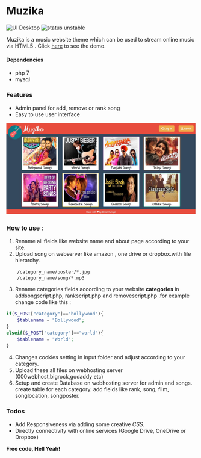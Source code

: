 # Muzika

![UI Desktop](https://img.shields.io/badge/UI-desktop-blue.svg) ![status unstable](https://img.shields.io/badge/status-unstable-ff69b4.svg)

Muzika is a music website theme which can be used to stream online music via HTML5 . Click [here](http://muzikaa.000webhostapp.com) to see the demo.
#### Dependencies

  - php 7
  - mysql

### Features

  - Admin panel for add, remove or rank song
  - Easy to use user interface
  
![](resources/muzikashot.jpg)

### How to use : 
1. Rename all fields like website name and about page according to your site.
2. Upload song on webserver like amazon , one drive or dropbox.with file hierarchy.
```
    /category_name/poster/*.jpg
    /category_name/song/*.mp3
```
3. Rename categories fields according to your website **categories** in addsongscript.php, rankscript.php and removescript.php .for example change code like this :
```php
if($_POST["category"]=="bollywood"){
	$tablename = "Bollywood";
}
elseif($_POST["category"]=="world"){
	$tablename = "World";
}
```
4. Changes cookies setting in input folder and adjust according to your category.
5. Upload these all files on webhosting server (000webhost,bigrock,godaddy etc)
6. Setup and create Database on webhosting server for admin and songs. create table for each category. add fields like rank, song, film, songlocation, songposter.

### Todos

 - Add Responsiveness via adding some creative *CSS*.
 - Directly connectivity with online services (Google Drive, OneDrive or Dropbox)


**Free code, Hell Yeah!**
